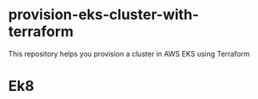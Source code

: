 # provision-eks-cluster-with-terraform
This repository helps you provision a cluster in AWS EKS using Terraform
# Ek8
